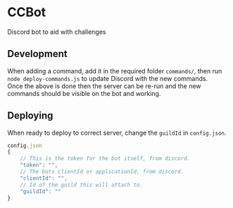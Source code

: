 # CCBot

Discord bot to aid with challenges

## Development

When adding a command, add it in the required folder `commands/`, then run `node deploy-commands.js` to update Discord with the new commands.  
Once the above is done then the server can be re-run and the new commands should be visible on the bot and working.

## Deploying

When ready to deploy to correct server, change the `guildId` in `config.json`.

```javascript
config.json
{
    // This is the token for the bot itself, from discord.
    "token": "",
    // The bots clientId or applicationId, from discord.
    "clientId": "",
    // Id of the guild this will attach to.
    "guildId": ""
}
```
